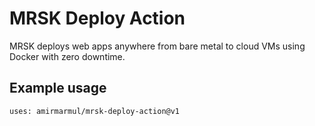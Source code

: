 # MRSK Deploy Action

MRSK deploys web apps anywhere from bare metal to cloud VMs using Docker with zero downtime.

## Example usage 

```
uses: amirmarmul/mrsk-deploy-action@v1
```
